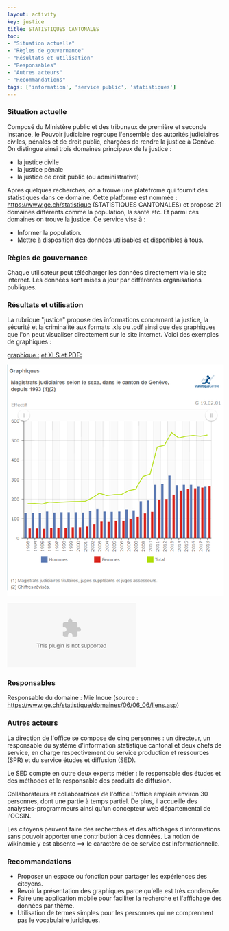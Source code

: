 ```yaml
---
layout: activity
key: justice
title: STATISTIQUES CANTONALES
toc:
- "Situation actuelle"
- "Règles de gouvernance"
- "Résultats et utilisation"
- "Responsables"
- "Autres acteurs"
- "Recommandations"
tags: ['information', 'service public', 'statistiques']
---
```


### Situation actuelle

Composé du Ministère public et des tribunaux de première et seconde instance, le Pouvoir judiciaire regroupe l'ensemble des autorités judiciaires civiles, pénales et de droit public, chargées de rendre la justice à Genève. On distingue ainsi trois domaines principaux de la justice :

* la justice civile
* la justice pénale
* la justice de droit public (ou administrative)

Après quelques recherches, on a trouvé une platefrome qui fournit des statistiques dans ce domaine. 
Cette platforme est nommée :  https://www.ge.ch/statistique (STATISTIQUES CANTONALES) et propose 21 domaines différents comme la population, la santé etc. Et parmi ces domaines on trouve la justice. Ce service vise à : 

* Informer la population.
* Mettre à disposition des données utilisables et disponibles à tous.


### Règles de gouvernance

Chaque utilisateur peut télécharger les données directement via le site internet. Les données sont mises à jour par différentes organisations publiques.

### Résultats et utilisation

La rubrique "justice" propose des informations concernant la justice, la sécurité et la criminalité aux formats .xls ou .pdf ainsi que des graphiques que l'on peut visualiser directement sur le site internet. Voici des exemples de graphiques :

[graphique :](https://www.ge.ch/statistique/domaines/apercu.asp?dom=19_02)
[ et XLS et PDF:](https://www.ge.ch/statistique/graphiques/affichage.asp?filtreGraph=19_02&dom=1)

![Graphe](images/magidtrstJudiciareSelonLesSexe.PNG)

![XLS](images/T_19_02_1_01.xls)

### Responsables

Responsable du domaine : Mie Inoue (source : https://www.ge.ch/statistique/domaines/06/06_06/liens.asp)

### Autres acteurs

La direction de l'office se compose de cinq personnes : un directeur, un responsable du système d'information statistique cantonal et deux chefs de service, en charge respectivement du service production et ressources (SPR) et du service études et diffusion (SED).

Le SED compte en outre deux experts métier : le responsable des études et des méthodes et le responsable des produits de diffusion.

Collaborateurs et collaboratrices de l'office
L'office emploie environ 30 personnes, dont une partie à temps partiel. De plus, il accueille des analystes-programmeurs ainsi qu'un concepteur web départemental de l'OCSIN.

Les citoyens peuvent faire des recherches et des affichages d'informations sans pouvoir apporter une contribution à ces données. La notion de wikinomie y est absente ==> le caractère de ce service est informationnelle.

### Recommandations
* Proposer un espace ou fonction pour partager les expériences des citoyens.
* Revoir la présentation des graphiques parce qu'elle est très condensée.
* Faire une application mobile pour faciliter la recherche et l'affichage des données par thème.
* Utilisation de termes simples pour les personnes qui ne comprennent pas le vocabulaire juridiques.


